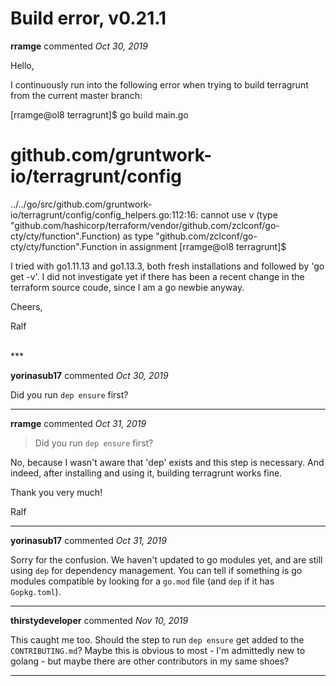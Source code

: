 # Build error, v0.21.1

**rramge** commented *Oct 30, 2019*

Hello,

I continuously run into the following error when trying to build terragrunt from the current master branch:

[rramge@ol8 terragrunt]$ go build main.go
# github.com/gruntwork-io/terragrunt/config
../../go/src/github.com/gruntwork-io/terragrunt/config/config_helpers.go:112:16: cannot use v (type "github.com/hashicorp/terraform/vendor/github.com/zclconf/go-cty/cty/function".Function) as type "github.com/zclconf/go-cty/cty/function".Function in assignment
[rramge@ol8 terragrunt]$ 

I tried with go1.11.13 and go1.13.3, both fresh installations and followed by 'go get -v'. I did not investigate yet if there has been a recent change in the terraform source coude, since I am a go newbie anyway. 

Cheers,

Ralf


<br />
***


**yorinasub17** commented *Oct 30, 2019*

Did you run `dep ensure` first?
***

**rramge** commented *Oct 31, 2019*

> Did you run `dep ensure` first?

No, because I wasn't aware that 'dep' exists and this step is necessary. And indeed, after installing and using it, building terragrunt works fine.

Thank you very much!

Ralf
***

**yorinasub17** commented *Oct 31, 2019*

Sorry for the confusion. We haven't updated to go modules yet, and are still using `dep` for dependency management. You can tell if something is go modules compatible by looking for a `go.mod` file (and `dep` if it has `Gopkg.toml`).
***

**thirstydeveloper** commented *Nov 10, 2019*

This caught me too. Should the step to run `dep ensure` get added to the `CONTRIBUTING.md`? Maybe this is obvious to most - I'm admittedly new to golang - but maybe there are other contributors in my same shoes?
***

